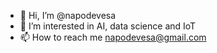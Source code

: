 - 👋 Hi, I’m @napodevesa
- 👀 I’m interested in AI, data science and IoT 
- 📫 How to reach me napodevesa@gmail.com

